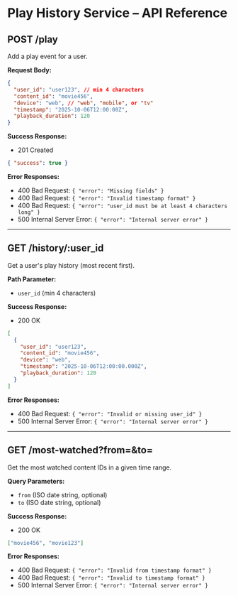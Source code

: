 # Play History Service – API Reference

## POST /play

Add a play event for a user.

**Request Body:**

```json
{
  "user_id": "user123", // min 4 characters
  "content_id": "movie456",
  "device": "web", // "web", "mobile", or "tv"
  "timestamp": "2025-10-06T12:00:00Z",
  "playback_duration": 120
}
```

**Success Response:**

- 201 Created

```json
{ "success": true }
```

**Error Responses:**

- 400 Bad Request: `{ "error": "Missing fields" }`
- 400 Bad Request: `{ "error": "Invalid timestamp format" }`
- 400 Bad Request: `{ "error": "user_id must be at least 4 characters long" }`
- 500 Internal Server Error: `{ "error": "Internal server error" }`

---

## GET /history/:user_id

Get a user's play history (most recent first).

**Path Parameter:**

- `user_id` (min 4 characters)

**Success Response:**

- 200 OK

```json
[
  {
    "user_id": "user123",
    "content_id": "movie456",
    "device": "web",
    "timestamp": "2025-10-06T12:00:00.000Z",
    "playback_duration": 120
  }
]
```

**Error Responses:**

- 400 Bad Request: `{ "error": "Invalid or missing user_id" }`
- 500 Internal Server Error: `{ "error": "Internal server error" }`

---

## GET /most-watched?from=&to=

Get the most watched content IDs in a given time range.

**Query Parameters:**

- `from` (ISO date string, optional)
- `to` (ISO date string, optional)

**Success Response:**

- 200 OK

```json
["movie456", "movie123"]
```

**Error Responses:**

- 400 Bad Request: `{ "error": "Invalid from timestamp format" }`
- 400 Bad Request: `{ "error": "Invalid to timestamp format" }`
- 500 Internal Server Error: `{ "error": "Internal server error" }`
